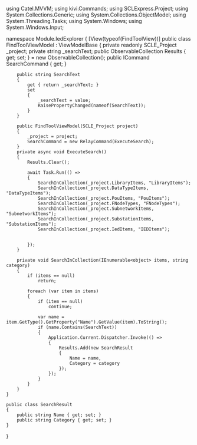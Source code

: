 using Catel.MVVM;
using kivi.Commands;
using SCLExpress.Project;
using System.Collections.Generic;
using System.Collections.ObjectModel;
using System.Threading.Tasks;
using System.Windows;
using System.Windows.Input;

namespace Module.IedExplorer
{
    [View(typeof(FindToolView))]
    public class FindToolViewModel : ViewModelBase
    {
        private readonly SCLE_Project _project;
        private string _searchText;
        public ObservableCollection<SearchResult> Results { get; set; } = new ObservableCollection<SearchResult>();
        public ICommand SearchCommand { get; }

        public string SearchText
        {
            get { return _searchText; }
            set 
            { 
                _searchText = value;
                RaisePropertyChanged(nameof(SearchText));
            }
        }

        public FindToolViewModel(SCLE_Project project)
        {
            _project = project;
            SearchCommand = new RelayCommand(ExecuteSearch);
        } 
        private async void ExecuteSearch()
        {
            Results.Clear();

            await Task.Run(() =>
            {
                SearchInCollection(_project.LibraryItems, "LibraryItems");
                SearchInCollection(_project.DataTypeItems, "DataTypeItems");
                SearchInCollection(_project.PouItems, "PouItems");
                SearchInCollection(_project.FNodeTypes, "FNodeTypes");
                SearchInCollection(_project.SubnetworkItems, "SubnetworkItems");
                SearchInCollection(_project.SubstationItems, "SubstationItems");
                SearchInCollection(_project.IedItems, "IEDItems");

                
            });
        }

        private void SearchInCollection(IEnumerable<object> items, string category)
        {
            if (items == null)
                return;

            foreach (var item in items)
            {
                if (item == null)
                    continue;

                var name = item.GetType().GetProperty("Name").GetValue(item).ToString();
                if (name.Contains(SearchText))
                {
                    Application.Current.Dispatcher.Invoke(() =>
                    {
                        Results.Add(new SearchResult
                        {
                            Name = name,
                            Category = category
                        });
                    });
                }
            }
        }
    }

    public class SearchResult
    {
        public string Name { get; set; }
        public string Category { get; set; }
    }
}

